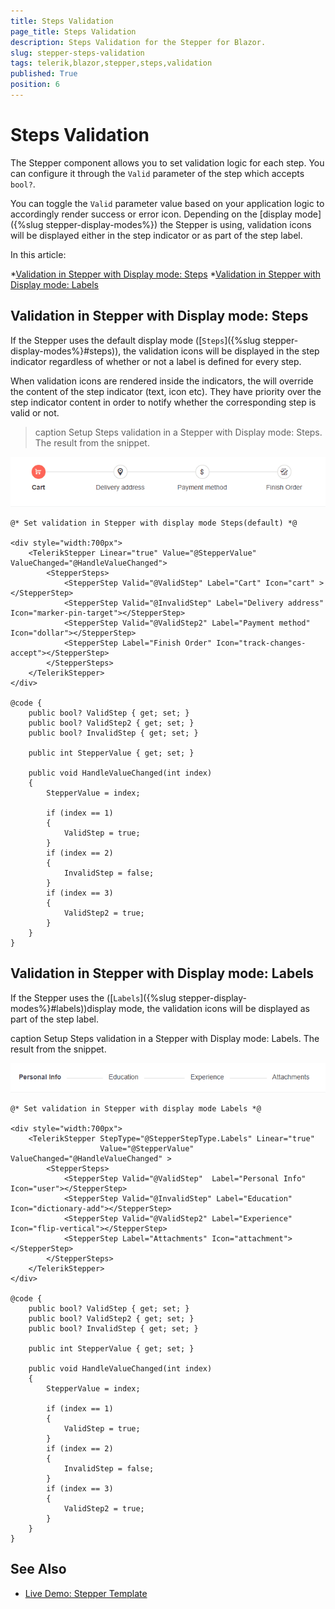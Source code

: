 ```yaml
---
title: Steps Validation
page_title: Steps Validation
description: Steps Validation for the Stepper for Blazor.
slug: stepper-steps-validation
tags: telerik,blazor,stepper,steps,validation
published: True
position: 6
---
```


# Steps Validation

The Stepper component allows you to set validation logic for each step. You can configure it through the `Valid` parameter of the step which accepts `bool?`.

You can toggle the `Valid` parameter value based on your application logic to accordingly render success or error icon. Depending on the [display mode]({%slug stepper-display-modes%}) the Stepper is using, validation icons will be displayed either in the step indicator or as part of the step label.

In this article:

*[Validation in Stepper with Display mode: Steps](#validation-in-stepper-with-display-mode:-steps)
*[Validation in Stepper with Display mode: Labels](#validation-in-stepper-with-display-mode:-labels)

## Validation in Stepper with Display mode: Steps

If the Stepper uses the default display mode ([`Steps`]({%slug stepper-display-modes%}#steps)), the validation icons will be displayed in the step indicator regardless of whether or not a label is defined for every step.

When validation icons are rendered inside the indicators, the will override the content of the step indicator (text, icon etc). They have priority over the step indicator content in order to notify whether the corresponding step is valid or not.

>caption Setup Steps validation in a Stepper with Display mode: Steps. The result from the snippet.

![Validation for Steps](images/validation-for-steps-example.gif)

````CSHTML
@* Set validation in Stepper with display mode Steps(default) *@

<div style="width:700px">
    <TelerikStepper Linear="true" Value="@StepperValue" ValueChanged="@HandleValueChanged">
        <StepperSteps>
            <StepperStep Valid="@ValidStep" Label="Cart" Icon="cart" ></StepperStep>
            <StepperStep Valid="@InvalidStep" Label="Delivery address" Icon="marker-pin-target"></StepperStep>
            <StepperStep Valid="@ValidStep2" Label="Payment method" Icon="dollar"></StepperStep>
            <StepperStep Label="Finish Order" Icon="track-changes-accept"></StepperStep>
        </StepperSteps>
    </TelerikStepper>
</div>

@code {
    public bool? ValidStep { get; set; }
    public bool? ValidStep2 { get; set; }
    public bool? InvalidStep { get; set; }

    public int StepperValue { get; set; }

    public void HandleValueChanged(int index)
    {
        StepperValue = index;

        if (index == 1)
        {
            ValidStep = true;
        }
        if (index == 2)
        {
            InvalidStep = false;
        }
        if (index == 3)
        {
            ValidStep2 = true;
        }
    }
}
````

## Validation in Stepper with Display mode: Labels

If the Stepper uses the ([`Labels`]({%slug stepper-display-modes%}#labels))display mode, the validation icons will be displayed as part of the step label.

caption Setup Steps validation in a Stepper with Display mode: Labels. The result from the snippet.

![Validation for Labels](images/validation-for-labels-example.gif)

````CSHTML
@* Set validation in Stepper with display mode Labels *@

<div style="width:700px">
    <TelerikStepper StepType="@StepperStepType.Labels" Linear="true" 
                    Value="@StepperValue" ValueChanged="@HandleValueChanged" >
        <StepperSteps>
            <StepperStep Valid="@ValidStep"  Label="Personal Info" Icon="user"></StepperStep>
            <StepperStep Valid="@InvalidStep" Label="Education" Icon="dictionary-add"></StepperStep>
            <StepperStep Valid="@ValidStep2" Label="Experience" Icon="flip-vertical"></StepperStep>
            <StepperStep Label="Attachments" Icon="attachment"></StepperStep>
        </StepperSteps>
    </TelerikStepper>
</div>

@code {
    public bool? ValidStep { get; set; }
    public bool? ValidStep2 { get; set; }
    public bool? InvalidStep { get; set; }

    public int StepperValue { get; set; }

    public void HandleValueChanged(int index)
    {
        StepperValue = index;

        if (index == 1)
        {
            ValidStep = true;
        }
        if (index == 2)
        {
            InvalidStep = false;
        }
        if (index == 3)
        {
            ValidStep2 = true;
        }
    }
}
````


## See Also

  * [Live Demo: Stepper Template](https://demos.telerik.com/blazor-ui/stepper/validation)